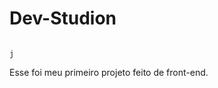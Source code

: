 # Dev-Studion
                                                                                             j
Esse foi meu primeiro projeto feito de front-end. 
